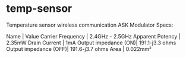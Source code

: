 # temp-sensor
Temperature sensor wireless communication
ASK Modulator
Specs:

Name | Value
Carrier Frequency | 2.4GHz - 2.5GHz
Apparent Potency | 2.35mW
Drain Current | 1mA
Output impedance (ON)| 191.1-j3.3 ohms
Output impedance (OFF)| 191.6-j3.7 ohms
Area | 0.022mm²

